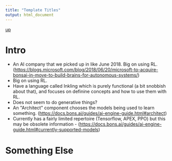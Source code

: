```yaml
---
title: "Template Titles"
output: html_document
---
```

[up](https://mikewise2718.github.io/markdowndocs/)

# Intro
- An AI company that we picked up in like June 2018. Big on using RL. (https://blogs.microsoft.com/blog/2018/06/20/microsoft-to-acquire-bonsai-in-move-to-build-brains-for-autonomous-systems/)
- Big on using RL.
- Have a language called Inkling which is purely functional (a bit snobbish about that), and focuses on definine concepts and how to use them with RL.
- Does not seem to do generative things?
- An "Architect" component chooses the models being used to learn something. (https://docs.bons.ai/guides/ai-engine-guide.html#architect)
- Currently has a fairly limited repertoire (Tensorflow, APEX, PPO) but this may be obsolete information - (https://docs.bons.ai/guides/ai-engine-guide.html#currently-supported-models)


# Something Else
